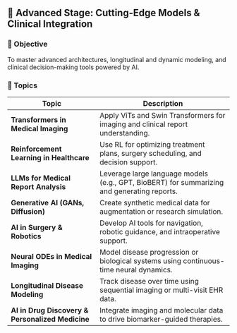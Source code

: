 
## 🔵 Advanced Stage: Cutting-Edge Models & Clinical Integration

### 🎯 Objective  
To master advanced architectures, longitudinal and dynamic modeling, and clinical decision-making tools powered by AI.

### 🧠 Topics

| Topic | Description |
|-------|-------------|
| **Transformers in Medical Imaging** | Apply ViTs and Swin Transformers for imaging and clinical report understanding. |
| **Reinforcement Learning in Healthcare** | Use RL for optimizing treatment plans, surgery scheduling, and decision support. |
| **LLMs for Medical Report Analysis** | Leverage large language models (e.g., GPT, BioBERT) for summarizing and generating reports. |
| **Generative AI (GANs, Diffusion)** | Create synthetic medical data for augmentation or research simulation. |
| **AI in Surgery & Robotics** | Develop AI tools for navigation, robotic guidance, and intraoperative support. |
| **Neural ODEs in Medical Imaging** | Model disease progression or biological systems using continuous-time neural dynamics. |
| **Longitudinal Disease Modeling** | Track disease over time using sequential imaging or multi-visit EHR data. |
| **AI in Drug Discovery & Personalized Medicine** | Integrate imaging and molecular data to drive biomarker-guided therapies. |
